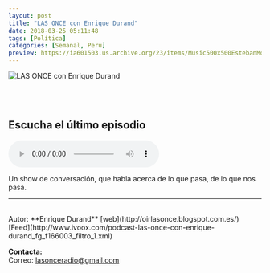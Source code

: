 ```yaml
---
layout: post
title: "LAS ONCE con Enrique Durand"
date: 2018-03-25 05:11:48
tags: [Política]
categories: [Semanal, Peru]
preview: https://ia601503.us.archive.org/23/items/Music500x500EstebanMontoya/300-logLasOnce-EnriqueDurandVillalobos.png
---
```


![LAS ONCE con Enrique Durand](https://ia601503.us.archive.org/23/items/Music500x500EstebanMontoya/500-logLasOnce-EnriqueDurandVillalobos.png)

<br/>
<br/>

## Escucha el último episodio

<!--reproductor-feed=http://www.ivoox.com/podcast-las-once-con-enrique-durand_fg_f166003_filtro_1.xml-->
<!--reproductor-start-->
<audio id="audio" preload="auto" controls="" src="http://www.ivoox.com/ep-5x05-una-ciudad-caos_mf_25726795_feed_1.mp3"></audio>
<!--reproductor-end-->

Un show de conversación, que habla acerca de lo que pasa, de lo que nos pasa.  

_ _ _
<br>
Autor: **Enrique Durand**  
[web](http://oirlasonce.blogspot.com.es/)  
[Feed](http://www.ivoox.com/podcast-las-once-con-enrique-durand_fg_f166003_filtro_1.xml)  


**Contacta:**  
Correo: [lasonceradio@gmail.com](mailto:lasonceradio@gmail.com)  

